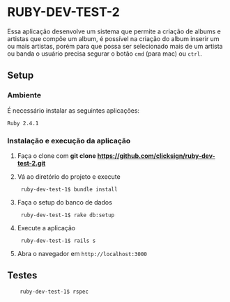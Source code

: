 # RUBY-DEV-TEST-2

Essa aplicação desenvolve um sistema que permite a criação de albums e artistas que compõe um album,
é possível na criação do album inserir um ou mais artistas, porém para que possa ser selecionado mais
de um artista ou banda o usuário precisa segurar o botão `cmd` (para mac) ou `ctrl`.
## Setup

### Ambiente
É necessário instalar as seguintes aplicações:

    Ruby 2.4.1

### Instalação e execução da aplicação

1. Faça o clone com **git clone https://github.com/clicksign/ruby-dev-test-2.git**

2. Vá ao diretório do projeto e execute

        ruby-dev-test-1$ bundle install


3. Faça o setup do banco de dados

        ruby-dev-test-1$ rake db:setup

4. Execute a aplicação 

        ruby-dev-test-1$ rails s

5. Abra o navegador em `http://localhost:3000`

## Testes

        ruby-dev-test-1$ rspec
